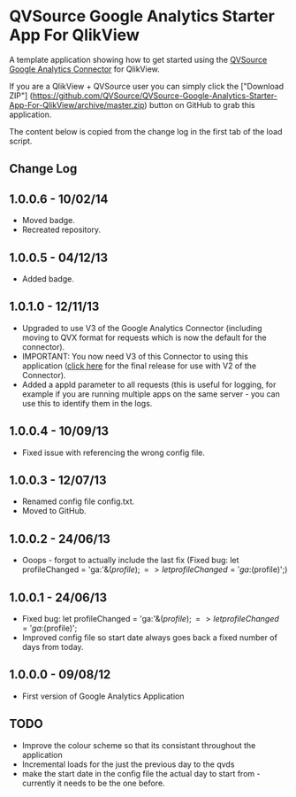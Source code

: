 QVSource Google Analytics Starter App For QlikView
==================================================
A template application showing how to get started using the [QVSource Google Analytics Connector](http://wiki.qvsource.com/Google-Analytics-Connector-%28v2%29.ashx) for QlikView. 

If you are a QlikView + QVSource user you can simply click the ["Download ZIP"] (https://github.com/QVSource/QVSource-Google-Analytics-Starter-App-For-QlikView/archive/master.zip) button on GitHub to grab this application.

The content below is copied from the change log in the first tab of the load script.

Change Log
----------
1.0.0.6 - 10/02/14
------------------
* Moved badge.
* Recreated repository.

1.0.0.5 - 04/12/13
------------------
* Added badge.

1.0.1.0 - 12/11/13
------------------
- Upgraded to use V3 of the Google Analytics Connector (including moving to QVX format for requests which is now the default for the connector).
- IMPORTANT: You now need V3 of this Connector to using this application ([click here](https://github.com/QVSource/QVSource-Google-Analytics-Starter-App-For-QlikView/releases/tag/1.0.0.4) for the final release for use with V2 of the Connector).
- Added a appId parameter to all requests (this is useful for logging, for example if you are running multiple apps on the same server - you can use this to identify them in the logs.

1.0.0.4 - 10/09/13
------------------
* Fixed issue with referencing the wrong config file.

1.0.0.3 - 12/07/13
------------------
* Renamed config file config.txt.
* Moved to GitHub.

1.0.0.2 - 24/06/13
----------------
* Ooops - forgot to actually include the last fix (Fixed bug: let profileChanged = 'ga:'&$(profile); => let profileChanged = 'ga:$(profile)';)

1.0.0.1 - 24/06/13
------------------
* Fixed bug: let profileChanged = 'ga:'&$(profile); => let profileChanged = 'ga:$(profile)';
* Improved config file so start date always goes back a fixed number of days from today.

1.0.0.0 - 09/08/12
------------------
* First version of Google Analytics Application

TODO
----
* Improve the colour scheme so that its consistant throughout the application
* Incremental loads for the just the previous day to the qvds
* make the start date in the config file the actual day to start from - currently it needs to be the one before.
